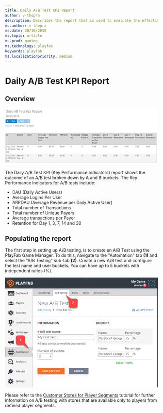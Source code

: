 ```yaml
---
title: Daily A/B Test KPI Report
author: v-thopra
description: Describes the report that is used to evaluate the effectiveness of your A/B Test experiments.
ms.author: v-thopra
ms.date: 30/10/2018
ms.topic: article
ms.prod: gaming
ms.technology: playfab
keywords: playfab
ms.localizationpriority: medium
---
```


# Daily A/B Test KPI Report

## Overview

![Daily A/B Test KPI Report Table](media/tutorials/daily-ab-test-kpi-report-table.png)

The Daily A/B Test KPI (Key Performance Indicators) report shows the outcome of an A/B test broken down by A and B buckets. The Key Performance Indicators for A/B tests include:

- DAU (Daily Active Users)
- Average Logins Per User
- ARPDAU (Average Revenue per Daily Active User)
- Total number of Transactions
- Total number of Unique Payers
- Average transactions per Payer
- Retention for Day 1, 3, 7, 14 and 30

## Populating the report

The first step in setting up A/B testing, is to create an A/B Test using the PlayFab Game Manager. To do this, navigate to the "Automation" tab **(1)** and select the "A/B Testing" sub-tab **(2)**. Create a new A/B test and configure the test name and user buckets. You can have up to 5 buckets with independent ratios (%).

![Game-Manager - Automation - AB Testing - New AB Test](media/tutorials/game-manager-automation-ab-testing-new-ab-test.png)

Please refer to the [Customer Stores for Player Segments](../../commerce/stores/custom-stores-for-player-segments.md) tutorial for further information on A/B testing with stores that are available only to players from defined player segments.

